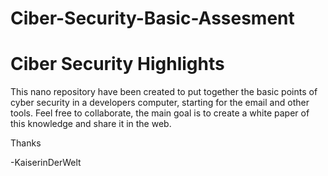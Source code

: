# Ciber-Security-Basic-Assesment

# Ciber Security Highlights

This nano repository have been created to put together the basic points of cyber security in a developers computer, starting for the email
and other tools. Feel free to collaborate, the main goal is to create a white paper of this knowledge and share it in the web.

Thanks

-KaiserinDerWelt
